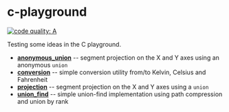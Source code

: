 # c-playground

[![code quality: A](https://img.shields.io/badge/code%20quality-A-brightgreen.svg)](https://www.codacy.com/app/alexandra-zaharia/c-playground)

Testing some ideas in the C playground.

  * **[anonymous\_union](https://github.com/alexandra-zaharia/c-playground/tree/master/anonymous_union)** -- segment projection on the X and Y axes using an anonymous `union`
  * **[conversion](https://github.com/alexandra-zaharia/c-playground/tree/master/conversion)** -- simple conversion utility from/to Kelvin, Celsius and Fahrenheit
  * **[projection](https://github.com/alexandra-zaharia/c-playground/tree/master/projection)** -- segment projection on the X and Y axes using a `union`
  * **[union\_find](https://github.com/alexandra-zaharia/c-playground/tree/master/union_find)** -- simple union-find implementation using path compression and union by rank
